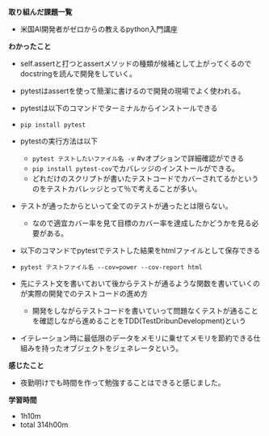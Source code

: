 **取り組んだ課題一覧**
* 米国AI開発者がゼロからの教えるpython入門講座

**わかったこと**
* self.assertと打つとassertメソッドの種類が候補として上がってくるのでdocstringを読んで開発をしていく。

* pytestはassertを使って簡潔に書けるので開発の現場でよく使われる。
* pytestは以下のコマンドでターミナルからインストールできる
* `pip install pytest`
* pytestの実行方法は以下
  * `pytest テストしたいファイル名 -v` #vオプションで詳細確認ができる
  * `pip install pytest-cov`でカバレッジのインストールができる。
  * どれだけのスクリプトが書いたテストコードでカバーされてるかというのをテストカバレッジとって％で考えることが多い。

* テストが通ったからといって全てのテストが通ったとは限らない。
  * なので適宜カバー率を見て目標のカバー率を達成したかどうかを見る必要がある。

* 以下のコマンドでpytestでテストした結果をhtmlファイルとして保存できる
* `pytest テストファイル名 --cov=power --cov-report html`

* 先にテスト文を書いておいて後からテストが通るような関数を書いていくのが実際の開発でのテストコードの進め方
  * 開発をしながらテストコードを書いていって問題なくテストが通ることを確認しながら進めることをTDD(TestDribunDevelopment)という

* イテレーション時に最低限のデータをメモリに乗せてメモリを節約できる仕組みを持ったオブジェクトをジェネレータという。

**感じたこと**
* 夜勤明けでも時間を作って勉強することはできると感じました。

**学習時間**
* 1h10m
 * total 314h00m
